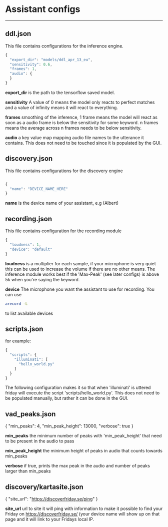 # Assistant configs
---

## ddl.json

This file contains configurations for the inference engine.

```javascript
{
  "export_dir": "models/ddl_apr_13_eu",
  "sensitivity": 0.6,
  "frames": 1,
  "audio": {
  }
}
```

**export_dir** is the path to the tensorflow saved model.

**sensitivity** A value of 0 means the model only reacts to perfect matches and a value of infinity means it will react to everything.

**frames** smoothing of the inference, 1 frame means the model will react as soon as a audio frame is below the sensitivity for some keyword. n frames means the average across n frames needs to be below sensitivity.

**audio** a key value map mapping audio file names to the utterance it contains. This does not need to be touched since it is populated by the GUI.


## discovery.json

This file contains configurations for the discovery engine

```javascript

{
  "name": "DEVICE_NAME_HERE"
}
```

**name** is the device name of your assistant, e.g (Albert)

## recording.json

This file contains configuration for the recording module

```javascript
{
  "loudness": 1,
  "device": "default"
}
```

**loudness** is a multiplier for each sample, if your microphone is very quiet this can be used to increase the volume if there are no other means. The inference module works best if the 'Max-Peak' (see later configs) is above 5k when you're saying the keyword.

**device** The microphone you want the assistant to use for recording. You can use 
```bash
arecord -L
```

to list available devices

## scripts.json

for example:

```javascript
{
  "scripts": {
    "illuminati": [
      "hello_world.py"
    ]
  }
}

```

The following configuration makes it so that when 'illuminati' is uttered friday will execute the script 'scripts/hello_world.py'. This does not need to be populated manually, but rather it can be done in the GUI.


## vad_peaks.json

{
  "min_peaks": 4,
  "min_peak_height": 13000,
  "verbose": true
}

**min_peaks** the minimum number of peaks with 'min_peak_height' that need to be present in the audio to pass

**min_peak_height** the minimum height of peaks in audio that counts towards min_peaks

**verbose** if true, prints the max peak in the audio and number of peaks larger than min_peaks


## discovery/kartasite.json


{
  "site_url": "https://discoverfriday.se/ping"
}


**site_url** url to site it will ping with information to make it possible to find your Friday on https://discoverfriday.se/ (your device name will show up on that page and it will link to your Fridays local IP.


